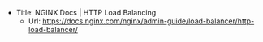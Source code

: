 * Title:	NGINX Docs | HTTP Load Balancing
    * Url:	https://docs.nginx.com/nginx/admin-guide/load-balancer/http-load-balancer/
